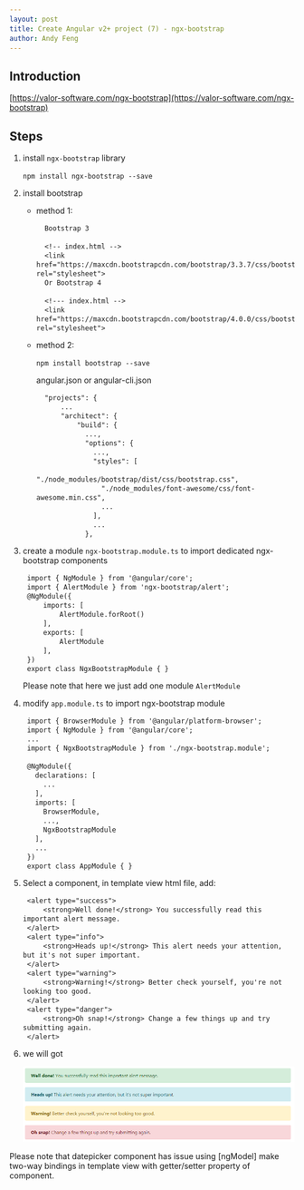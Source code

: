 ```yaml
---
layout: post
title: Create Angular v2+ project (7) - ngx-bootstrap
author: Andy Feng
---
```


## Introduction ##
[https://valor-software.com/ngx-bootstrap](https://valor-software.com/ngx-bootstrap)

## Steps ##
1. install `ngx-bootstrap` library
	
	`npm install ngx-bootstrap --save`

1. install bootstrap

	- method 1: 
	
			Bootstrap 3
	
			<!-- index.html -->
			<link href="https://maxcdn.bootstrapcdn.com/bootstrap/3.3.7/css/bootstrap.min.css" rel="stylesheet">
			Or Bootstrap 4
			
			<!--- index.html -->
			<link href="https://maxcdn.bootstrapcdn.com/bootstrap/4.0.0/css/bootstrap.min.css" rel="stylesheet">

	- method 2: 

		`npm install bootstrap --save`

		angular.json or angular-cli.json

			"projects": {
				...
				"architect": {
					"build": {
					  ...,
					  "options": {
					    ...,
					    "styles": [
					      "./node_modules/bootstrap/dist/css/bootstrap.css",
					      "./node_modules/font-awesome/css/font-awesome.min.css",
					      ...
					    ],
					    ...
					  },

1. create a module `ngx-bootstrap.module.ts` to import dedicated ngx-bootstrap components

		import { NgModule } from '@angular/core';
		import { AlertModule } from 'ngx-bootstrap/alert';
		@NgModule({
		    imports: [
		        AlertModule.forRoot()
		    ],
		    exports: [
		        AlertModule
		    ],
		})
		export class NgxBootstrapModule { }

	Please note that here we just add one module `AlertModule`

1. modify `app.module.ts` to import ngx-bootstrap module

		import { BrowserModule } from '@angular/platform-browser';
		import { NgModule } from '@angular/core';
		...
		import { NgxBootstrapModule } from './ngx-bootstrap.module';
		
		@NgModule({
		  declarations: [
		    ...
		  ],
		  imports: [
		    BrowserModule,
		    ...,
		    NgxBootstrapModule
		  ],
		  ...
		})
		export class AppModule { }

1. Select a component, in template view html file, add:

		<alert type="success">
		    <strong>Well done!</strong> You successfully read this important alert message.
		</alert>
		<alert type="info">
		    <strong>Heads up!</strong> This alert needs your attention, but it's not super important.
		</alert>
		<alert type="warning">
		    <strong>Warning!</strong> Better check yourself, you're not looking too good.
		</alert>
		<alert type="danger">
		    <strong>Oh snap!</strong> Change a few things up and try submitting again.
		</alert>

1. we will got 

	![](/images/posts/20180718-ngx-bootstrap-1.png)


Please note that datepicker component has issue using [ngModel] make two-way bindings in template view with getter/setter property of component.
